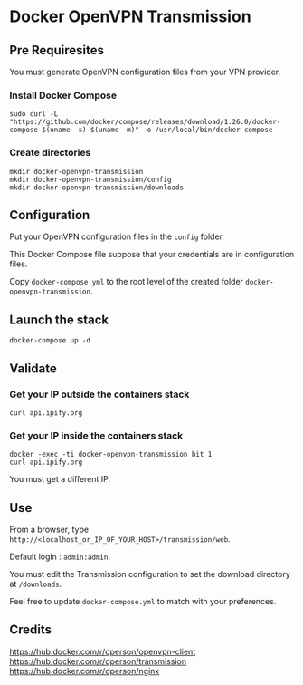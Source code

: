 # Docker OpenVPN Transmission

## Pre Requiresites

You must generate OpenVPN configuration files from your VPN provider.

### Install Docker Compose

```
sudo curl -L "https://github.com/docker/compose/releases/download/1.26.0/docker-compose-$(uname -s)-$(uname -m)" -o /usr/local/bin/docker-compose
```

### Create directories

```
mkdir docker-openvpn-transmission
mkdir docker-openvpn-transmission/config
mkdir docker-openvpn-transmission/downloads
```

## Configuration

Put your OpenVPN configuration files in the `config` folder. 

This Docker Compose file suppose that your credentials are in configuration files.

Copy `docker-compose.yml` to the root level of the created folder `docker-openvpn-transmission`.

## Launch the stack

```
docker-compose up -d
```

## Validate

### Get your IP outside the containers stack

``` 
curl api.ipify.org
```

### Get your IP inside the containers stack

```
docker -exec -ti docker-openvpn-transmission_bit_1
curl api.ipify.org
```

You must get a different IP.

## Use

From a browser, type `http://<localhost_or_IP_OF_YOUR_HOST>/transmission/web`.

Default login : `admin:admin`.

You must edit the Transmission configuration to set the download directory at `/downloads`.

Feel free to update `docker-compose.yml` to match with your preferences. 

## Credits

https://hub.docker.com/r/dperson/openvpn-client \
https://hub.docker.com/r/dperson/transmission \
https://hub.docker.com/r/dperson/nginx